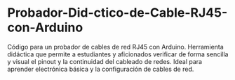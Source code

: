 # Probador-Did-ctico-de-Cable-RJ45-con-Arduino
Código para un probador de cables de red RJ45 con Arduino. Herramienta didáctica que permite a estudiantes y aficionados verificar de forma sencilla y visual el pinout y la continuidad del cableado de redes. Ideal para aprender electrónica básica y la configuración de cables de red.
